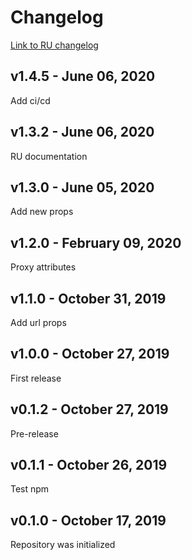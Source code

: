 # Changelog

[Link to RU changelog](https://github.com/ikloster03/vue-dadata/tree/master/ru/CHANGELOG.md)

## v1.4.5 - June 06, 2020

Add ci/cd 

## v1.3.2 - June 06, 2020

RU documentation

## v1.3.0 - June 05, 2020

Add new props

## v1.2.0 - February 09, 2020

Proxy attributes

## v1.1.0 - October 31, 2019

Add url props

## v1.0.0 - October 27, 2019

First release

## v0.1.2 - October 27, 2019

Pre-release

## v0.1.1 - October 26, 2019

Test npm

## v0.1.0 - October 17, 2019

Repository was initialized
